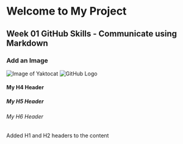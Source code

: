 # Welcome to My Project

## Week 01 GitHub Skills - Communicate using Markdown
### Add an Image
![Image of Yaktocat](https://octodex.github.com/images/yaktocat.png)
![GitHub Logo](https://github.githubassets.com/images/modules/logos_page/GitHub-Mark.png)
#### My H4 Header
##### My H5 Header
###### My H6 Header


Added H1 and H2 headers to the content
